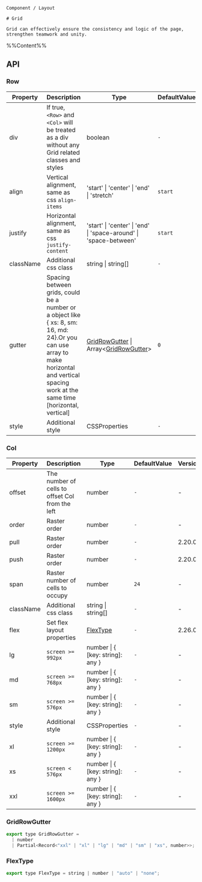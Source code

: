 `````
Component / Layout

# Grid

Grid can effectively ensure the consistency and logic of the page, strengthen teamwork and unity.
`````

%%Content%%

## API

### Row

|Property|Description|Type|DefaultValue|Version|
|---|---|---|---|---|
|div|If true, `<Row>` and `<Col>` will be treated as a div without any Grid related classes and styles|boolean |`-`|-|
|align|Vertical alignment, same as css `align-items`|'start' \| 'center' \| 'end' \| 'stretch' |`start`|-|
|justify|Horizontal alignment, same as css `justify-content`|'start' \| 'center' \| 'end' \| 'space-around' \| 'space-between' |`start`|-|
|className|Additional css class|string \| string[] |`-`|-|
|gutter|Spacing between grids, could be a number or a object like { xs: 8, sm: 16, md: 24}.Or you can use array to make horizontal and vertical spacing work at the same time [horizontal, vertical]|[GridRowGutter](#gridrowgutter) \| Array&lt;[GridRowGutter](#gridrowgutter)&gt; |`0`|vertical gutter in 2.5.0|
|style|Additional style|CSSProperties |`-`|-|

### Col

|Property|Description|Type|DefaultValue|Version|
|---|---|---|---|---|
|offset|The number of cells to offset Col from the left|number |`-`|-|
|order|Raster order|number |`-`|-|
|pull|Raster order|number |`-`|2.20.0|
|push|Raster order|number |`-`|2.20.0|
|span|Raster number of cells to occupy|number |`24`|-|
|className|Additional css class|string \| string[] |`-`|-|
|flex|Set flex layout properties|[FlexType](#flextype) |`-`|2.26.0|
|lg|`screen >= 992px`|number \| { [key: string]: any } |`-`|-|
|md|`screen >= 768px`|number \| { [key: string]: any } |`-`|-|
|sm|`screen >= 576px`|number \| { [key: string]: any } |`-`|-|
|style|Additional style|CSSProperties |`-`|-|
|xl|`screen >= 1200px`|number \| { [key: string]: any } |`-`|-|
|xs|`screen < 576px`|number \| { [key: string]: any } |`-`|-|
|xxl|`screen >= 1600px`|number \| { [key: string]: any } |`-`|-|

### GridRowGutter

```js
export type GridRowGutter =
  | number
  | Partial<Record<"xxl" | "xl" | "lg" | "md" | "sm" | "xs", number>>;
```

### FlexType

```js
export type FlexType = string | number | "auto" | "none";
```
